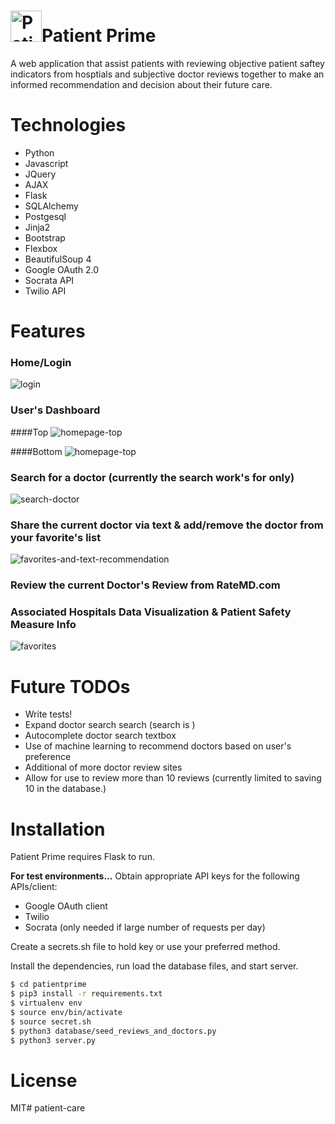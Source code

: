 # <img src="/static/title_icon_1.jpeg" alt="Patient care Logo" width="50" height="50"/>Patient Prime
A web application that assist patients with reviewing objective patient saftey indicators from hosptials and subjective doctor reviews together to make an informed recommendation and decision about their future care.

<!-- Click here for a video demo: [insert link herehttps://you.be]. -->

# Technologies

- Python
- Javascript
- JQuery
- AJAX
- Flask
- SQLAlchemy
- Postgesql
- Jinja2
- Bootstrap
- Flexbox
- BeautifulSoup 4
- Google OAuth 2.0
- Socrata API
- Twilio API

# Features

### Home/Login
![login](/static/screenshot_login.png)

### User's Dashboard
####Top
![homepage-top](/static/screenshot_dashboard_top.png)

####Bottom
![homepage-top](/static/screenshot_dashboard_bottom.png)

### Search for a doctor (currently the search work's for only)
![search-doctor](/static/gifs/Patient_Prime_Search_Doctor.gif)

### Share the current doctor via text & add/remove the doctor from your favorite's list
![favorites-and-text-recommendation](/static/gifs/Patient_Prime_Fav_Text.gif)

### Review the current Doctor's Review from RateMD.com

### Associated Hospitals Data Visualization & Patient Safety Measure Info
![favorites](/static/gifs/Patient_Prime_ChartJS.gif)

# Future TODOs
- Write tests!
- Expand doctor search search (search is )
- Autocomplete doctor search textbox
- Use of machine learning to recommend doctors based on user's preference
- Additional of more doctor review sites
- Allow for use to review more than 10 reviews (currently limited to saving 10 in the database.)

# Installation

Patient Prime requires Flask to run.

**For test environments...**
Obtain appropriate API keys for the following APIs/client:
- Google OAuth client
- Twilio
- Socrata (only needed if large number of requests per day)

Create a secrets.sh file to hold key or use your preferred method.

Install the dependencies, run load the database files, and start server.
```sh
$ cd patientprime
$ pip3 install -r requirements.txt
$ virtualenv env
$ source env/bin/activate
$ source secret.sh
$ python3 database/seed_reviews_and_doctors.py
$ python3 server.py
```

# License

 MIT# patient-care